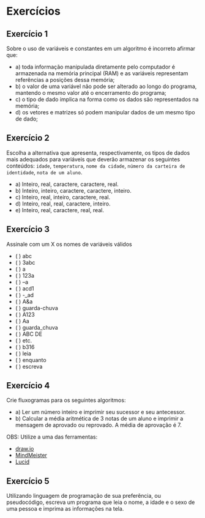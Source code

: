 # Exercícios

## Exercício 1

Sobre o uso de variáveis e constantes em um algoritmo é incorreto afirmar que:

- a) toda informação manipulada diretamente pelo computador é armazenada na memória principal (RAM) e as variáveis representam referências a posições dessa memória;
- b) o valor de uma variável não pode ser alterado ao longo do programa, mantendo o mesmo valor até o encerramento do programa;
- c) o tipo de dado implica na forma como os dados são representados na memória;
- d) os vetores e matrizes só podem manipular dados de um mesmo tipo de dado;

## Exercício 2

Escolha a alternativa que apresenta, respectivamente, os tipos de dados mais adequados para variáveis que deverão armazenar os seguintes conteúdos: `idade`, `temperatura`, `nome da cidade`, `número da carteira de identidade`, `nota de um aluno`.

- a) Inteiro, real, caractere, caractere, real.
- b) Inteiro, inteiro, caractere, caractere, inteiro.
- c) Inteiro, real, inteiro, caractere, real.
- d) Inteiro, real, real, caractere, inteiro.
- e) Inteiro, real, caractere, real, real.

## Exercício 3

Assinale com um X os nomes de variáveis válidos

- ( ) abc
- ( ) 3abc
- ( ) a
- ( ) 123a
- ( ) –a
- ( ) acd1
- ( ) -_ad
- ( ) A&a
- ( ) guarda-chuva
- ( ) A123
- ( ) Aa
- ( ) guarda_chuva
- ( ) ABC DE
- ( ) etc.
- ( ) b316
- ( ) leia
- ( ) enquanto
- ( ) escreva

## Exercício 4

Crie fluxogramas para os seguintes algoritmos:

- a) Ler um número inteiro e imprimir seu sucessor e seu antecessor.
- b) Calcular a média aritmética de 3 notas de um aluno e imprimir a mensagem de aprovado ou reprovado. A média de aprovação é 7.

OBS: Utilize a uma das ferramentas:

- [draw.io](https://app.diagrams.net/)
- [MindMeister](https://www.mindmeister.com/pt)
- [Lucid](https://lucid.co/pt)

## Exercício 5

Utilizando linguagem de programação de sua preferência, ou pseudocódigo, escreva um programa que leia o nome, a idade e o sexo de uma pessoa e imprima as informações na tela.